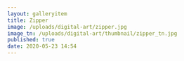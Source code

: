 ```yaml
---
layout: galleryitem
title: Zipper
image: /uploads/digital-art/zipper.jpg
image_tn: /uploads/digital-art/thumbnail/zipper_tn.jpg
published: true
date: 2020-05-23 14:54
---
```

